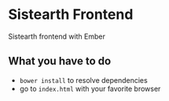 Sistearth Frontend
==================

Sistearth frontend with Ember


What you have to do
-------------------

- ``bower install`` to resolve dependencies
- go to ``index.html`` with your favorite browser

